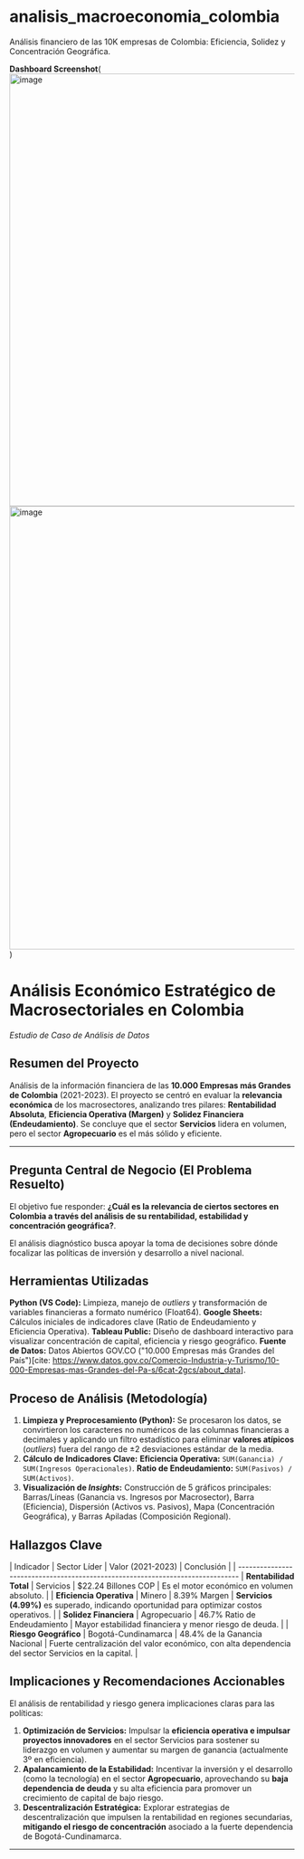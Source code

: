 # analisis_macroeconomia_colombia
Análisis financiero de las 10K empresas de Colombia: Eficiencia, Solidez y Concentración Geográfica.

**Dashboard Screenshot**(<img width="941" height="765" alt="image" src="https://github.com/user-attachments/assets/c63c722f-62ea-46b7-b39a-02b7ae779cba" />
<img width="965" height="784" alt="image" src="https://github.com/user-attachments/assets/51ff2b87-a8ef-43f2-a7bd-92c00fd0bb0d" />)

# Análisis Económico Estratégico de Macrosectoriales en Colombia
*Estudio de Caso de Análisis de Datos*

## Resumen del Proyecto

Análisis de la información financiera de las **10.000 Empresas más Grandes de Colombia** (2021-2023). El proyecto se centró en evaluar la **relevancia económica** de los macrosectores, analizando tres pilares: **Rentabilidad Absoluta**, **Eficiencia Operativa (Margen)** y **Solidez Financiera (Endeudamiento)**. Se concluye que el sector **Servicios** lidera en volumen, pero el sector **Agropecuario** es el más sólido y eficiente.

---

## Pregunta Central de Negocio (El Problema Resuelto)

El objetivo fue responder: **¿Cuál es la relevancia de ciertos sectores en Colombia a través del análisis de su rentabilidad, estabilidad y concentración geográfica?**.

El análisis diagnóstico busca apoyar la toma de decisiones sobre dónde focalizar las políticas de inversión y desarrollo a nivel nacional.

##  Herramientas Utilizadas

**Python (VS Code):** Limpieza, manejo de *outliers* y transformación de variables financieras a formato numérico (Float64).
**Google Sheets:** Cálculos iniciales de indicadores clave (Ratio de Endeudamiento y Eficiencia Operativa).
**Tableau Public:** Diseño de dashboard interactivo para visualizar concentración de capital, eficiencia y riesgo geográfico.
**Fuente de Datos:** Datos Abiertos GOV.CO ("10.000 Empresas más Grandes del País")[cite: <https://www.datos.gov.co/Comercio-Industria-y-Turismo/10-000-Empresas-mas-Grandes-del-Pa-s/6cat-2gcs/about_data>].

##  Proceso de Análisis (Metodología)

1. **Limpieza y Preprocesamiento (Python):** Se procesaron los datos, se convirtieron los caracteres no numéricos de las columnas financieras a decimales y aplicando un filtro estadístico para eliminar **valores atípicos** (*outliers*) fuera del rango de ±2 desviaciones estándar de la media.
2.  **Cálculo de Indicadores Clave:**
      **Eficiencia Operativa:** `SUM(Ganancia) / SUM(Ingresos Operacionales)`.
      **Ratio de Endeudamiento:** `SUM(Pasivos) / SUM(Activos)`.
3.  **Visualización de *Insights*:** Construcción de 5 gráficos principales: Barras/Líneas (Ganancia vs. Ingresos por Macrosector), Barra (Eficiencia), Dispersión (Activos vs. Pasivos), Mapa (Concentración Geográfica), y Barras Apiladas (Composición Regional).

##  Hallazgos Clave

| Indicador | Sector Líder | Valor (2021-2023) | Conclusión |
| ------------------------------------------------------------------------------
| **Rentabilidad Total** | Servicios | $22.24 Billones COP | Es el motor económico en volumen absoluto. |
| **Eficiencia Operativa** | Minero | 8.39% Margen | **Servicios (4.99%)** es superado, indicando oportunidad para optimizar costos operativos. |
| **Solidez Financiera** | Agropecuario | 46.7% Ratio de Endeudamiento | Mayor estabilidad financiera y menor riesgo de deuda. |
| **Riesgo Geográfico** | Bogotá-Cundinamarca | 48.4% de la Ganancia Nacional | Fuerte centralización del valor económico, con alta dependencia del sector Servicios en la capital. |

##  Implicaciones y Recomendaciones Accionables

El análisis de rentabilidad y riesgo genera implicaciones claras para las políticas:

1.  **Optimización de Servicios:** Impulsar la **eficiencia operativa e impulsar proyectos innovadores** en el sector Servicios para sostener su liderazgo en volumen y aumentar su margen de ganancia (actualmente 3º en eficiencia).
2.  **Apalancamiento de la Estabilidad:** Incentivar la inversión y el desarrollo (como la tecnología) en el sector **Agropecuario**, aprovechando su **baja dependencia de deuda** y su alta eficiencia para promover un crecimiento de capital de bajo riesgo.
3.  **Descentralización Estratégica:** Explorar estrategias de descentralización que impulsen la rentabilidad en regiones secundarias, **mitigando el riesgo de concentración** asociado a la fuerte dependencia de Bogotá-Cundinamarca.


---
